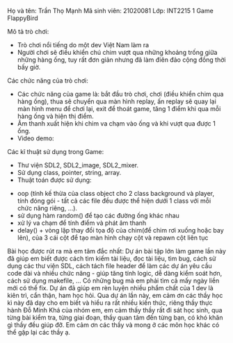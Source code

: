 Họ và tên:  Trần Thọ Mạnh 
Mã sinh viên: 21020081
Lớp: INT2215 1
Game FlappyBird

Mô tả trò chơi:
- Trò chơi nổi tiếng do một dev Việt Nam làm ra
- Người chơi sẽ điều khiển chú chim vượt qua những khoảng trống giữa những hàng ống, tuy rất đơn giản nhưng đã làm điên đảo cộng đồng thời bấy giờ.

Các chức năng của trò chơi:
- Các chức năng của game là: bắt đầu trò chơi, chơi (điều khiển chim qua hàng ống), thua sẽ chuyển qua màn hình replay, ấn replay sẽ quay lại màn hình menu để chơi lại, exit để thoát game, tăng 1 điểm khi qua mỗi hàng ống và hiện thị điểm.
- Âm thanh xuất hiện khi chim va chạm vào ống và khi vượt qua được 1 ống.
- Video demo: 

Các kĩ thuật sử dụng trong Game:
- Thư viện SDL2, SDL2_image, SDL2_mixer.
- Sử dụng class, pointer, string, array.
- Thuật toán được sử dụng:
+ oop (tính kế thừa của class object cho 2 class background và player, tính đóng gói - tất cả các file đều được thể hiện dưới 1 class với mỗi chức năng riêng, ...). 
+ sử dụng hàm random() để tạo các đường ống khác nhau
+ xử lý va chạm để tính điểm và phát âm thanh
+ delay() + vòng lặp thay đổi tọa độ của chim(để chim rơi xuống hoặc bay lên), của 3 cái cột để tạo màn hình chạy cột và repawn cột liên tục

Bài học được rút ra mà em tâm đắc nhất:
Dự án bài tập lớn làm game lần này đã giúp em biết được cách tìm kiếm tài liệu, đọc tài liệu, tìm bug, cách sử dụng các thư viện SDL, cách tách file header để làm các dự án yêu cầu code dài và nhiều chức năng - giúp tăng tính logic, dễ dàng kiểm soát hơn, cách sử dụng makefile, ... Có những bug mà em phải tìm cả mấy ngày liền mới có thể fix. Dự án đã giúp em rèn luyện nhiều phẩm chất của 1 dev là kiên trì, cẩn thận, ham học hỏi.
Qua dự án lần này, em cảm ơn các thầy học kì này đã dạy cho em biết và hiểu ra rất nhiều kiến thức, riêng thầy thực hành Đỗ Minh Khá của nhóm em, em cảm thấy thầy rất đi sát học sinh, qua từng bài kiểm tra, từng giai đoạn, thầy quan tâm đến từng bạn, có khó khăn gì thầy đều giúp đỡ. Em cảm ơn các thầy và mong ở các môn học khác có thể gặp lại các thầy ạ.

